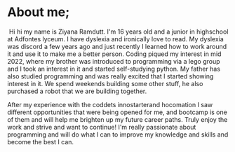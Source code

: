 About me;
=========

 Hi hi my name is Ziyana Ramdutt. I'm 16 years old and a junior in highschool at Adfontes lyceum. I have dyslexia and ironically love to read. My dyslexia was discord a few years ago and just recently I learned how to work around it and use it to make me a better person. Coding piqued my interest in mid 2022, where my brother was introduced to programming via a lego group and I took an interest in it and started self-studying python. My father has also studied programming and was really excited that I started showing interest in it. We spend weekends building some other stuff, he also purchased a robot that we are building together.   

After my experience with the coddets innostarterand hocomation I saw different opportunities that were being opened for me, and bootcamp is one of them and will help me brighten up my future career paths. Truly enjoy the work and strive and want to continue! I'm really passionate about programming and will do what I can to improve my knowledge and skills and become the best I can.
